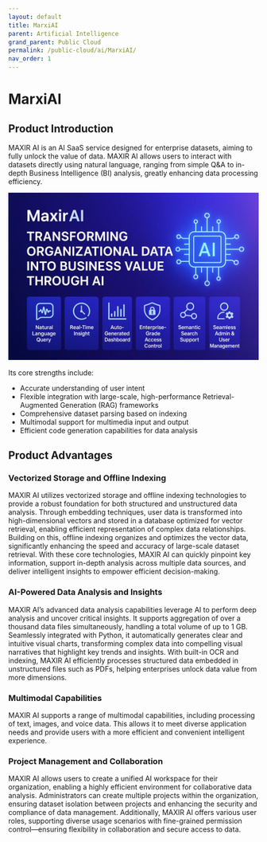 ```yaml
---
layout: default
title: MarxiAI
parent: Artificial Intelligence
grand_parent: Public Cloud
permalink: /public-cloud/ai/MarxiAI/
nav_order: 1
---
```

# MarxiAI
## Product Introduction
MAXIR AI is an AI SaaS service designed for enterprise datasets, aiming to fully unlock the value of data. MAXIR AI allows users to interact with datasets directly using natural language, ranging from simple Q&A to in-depth Business Intelligence (BI) analysis, greatly enhancing data processing efficiency.

![1](/assets/images/maxirAI.webp)

Its core strengths include:
- Accurate understanding of user intent
- Flexible integration with large-scale, high-performance Retrieval-Augmented Generation (RAG) frameworks
- Comprehensive dataset parsing based on indexing
- Multimodal support for multimedia input and output
- Efficient code generation capabilities for data analysis

## Product Advantages
### Vectorized Storage and Offline Indexing
MAXIR AI utilizes vectorized storage and offline indexing technologies to provide a robust foundation for both structured and unstructured data analysis. Through embedding techniques, user data is transformed into high-dimensional vectors and stored in a database optimized for vector retrieval, enabling efficient representation of complex data relationships. Building on this, offline indexing organizes and optimizes the vector data, significantly enhancing the speed and accuracy of large-scale dataset retrieval. With these core technologies, MAXIR AI can quickly pinpoint key information, support in-depth analysis across multiple data sources, and deliver intelligent insights to empower efficient decision-making.

### AI-Powered Data Analysis and Insights
MAXIR AI’s advanced data analysis capabilities leverage AI to perform deep analysis and uncover critical insights. It supports aggregation of over a thousand data files simultaneously, handling a total volume of up to 1 GB. Seamlessly integrated with Python, it automatically generates clear and intuitive visual charts, transforming complex data into compelling visual narratives that highlight key trends and insights. With built-in OCR and indexing, MAXIR AI efficiently processes structured data embedded in unstructured files such as PDFs, helping enterprises unlock data value from more dimensions.

### Multimodal Capabilities
MAXIR AI supports a range of multimodal capabilities, including processing of text, images, and voice data. This allows it to meet diverse application needs and provide users with a more efficient and convenient intelligent experience.

### Project Management and Collaboration
MAXIR AI allows users to create a unified AI workspace for their organization, enabling a highly efficient environment for collaborative data analysis. Administrators can create multiple projects within the organization, ensuring dataset isolation between projects and enhancing the security and compliance of data management. Additionally, MAXIR AI offers various user roles, supporting diverse usage scenarios with fine-grained permission control—ensuring flexibility in collaboration and secure access to data.